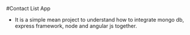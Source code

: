 #Contact List App
* It is a simple mean project to understand how to integrate mongo db, express framework, node and angular js together. 
